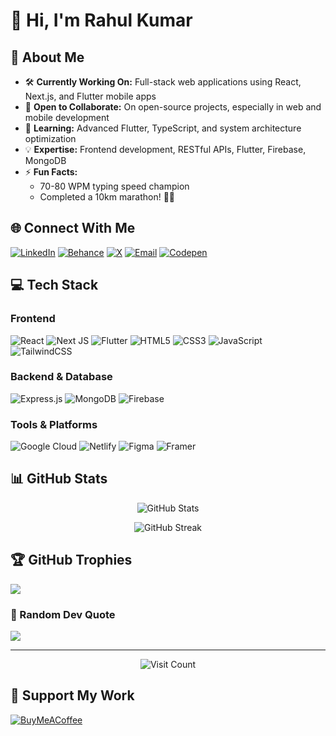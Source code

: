 # 👋 Hi, I'm Rahul Kumar

## 💫 About Me
- 🛠 **Currently Working On:** Full-stack web applications using React, Next.js, and Flutter mobile apps
- 🤝 **Open to Collaborate:** On open-source projects, especially in web and mobile development
- 🌱 **Learning:** Advanced Flutter, TypeScript, and system architecture optimization
- 💡 **Expertise:** Frontend development, RESTful APIs, Flutter, Firebase, MongoDB
- ⚡ **Fun Facts:** 
  - 70-80 WPM typing speed champion 
  - Completed a 10km marathon! 🏃‍♂️

## 🌐 Connect With Me
[![LinkedIn](https://img.shields.io/badge/LinkedIn-%230077B5.svg?logo=linkedin&logoColor=white)](https://linkedin.com/in/Rahul-Kumar) 
[![Behance](https://img.shields.io/badge/Behance-1769ff?logo=behance&logoColor=white)](https://behance.net/RahulKumar)
[![X](https://img.shields.io/badge/X-black.svg?logo=X&logoColor=white)](https://x.com/@Mintruik)
[![Email](https://img.shields.io/badge/Email-D14836?logo=gmail&logoColor=white)](mailto:anicartmy@gmail.com)
[![Codepen](https://img.shields.io/badge/Codepen-000000?logo=codepen&logoColor=white)](https://codepen.io/@xunpbooy-the-looper)

## 💻 Tech Stack

### Frontend
![React](https://img.shields.io/badge/react-%2320232a.svg?style=for-the-badge&logo=react&logoColor=%2361DAFB)
![Next JS](https://img.shields.io/badge/Next-black?style=for-the-badge&logo=next.js&logoColor=white)
![Flutter](https://img.shields.io/badge/Flutter-%2302569B.svg?style=for-the-badge&logo=Flutter&logoColor=white)
![HTML5](https://img.shields.io/badge/html5-%23E34F26.svg?style=for-the-badge&logo=html5&logoColor=white)
![CSS3](https://img.shields.io/badge/css3-%231572B6.svg?style=for-the-badge&logo=css3&logoColor=white)
![JavaScript](https://img.shields.io/badge/javascript-%23323330.svg?style=for-the-badge&logo=javascript&logoColor=%23F7DF1E)
![TailwindCSS](https://img.shields.io/badge/tailwindcss-%2338B2AC.svg?style=for-the-badge&logo=tailwind-css&logoColor=white)

### Backend & Database
![Express.js](https://img.shields.io/badge/express.js-%23404d59.svg?style=for-the-badge&logo=express&logoColor=%2361DAFB)
![MongoDB](https://img.shields.io/badge/MongoDB-%234ea94b.svg?style=for-the-badge&logo=mongodb&logoColor=white)
![Firebase](https://img.shields.io/badge/firebase-%23039BE5.svg?style=for-the-badge&logo=firebase)

### Tools & Platforms
![Google Cloud](https://img.shields.io/badge/GoogleCloud-%234285F4.svg?style=for-the-badge&logo=google-cloud&logoColor=white)
![Netlify](https://img.shields.io/badge/netlify-%23000000.svg?style=for-the-badge&logo=netlify&logoColor=#00C7B7)
![Figma](https://img.shields.io/badge/figma-%23F24E1E.svg?style=for-the-badge&logo=figma&logoColor=white)
![Framer](https://img.shields.io/badge/Framer-black?style=for-the-badge&logo=framer&logoColor=blue)

## 📊 GitHub Stats
<p align="center">
  <img src="https://github-readme-stats.vercel.app/api?username=Demo7Vlizer&theme=dark&hide_border=false&include_all_commits=false&count_private=false" alt="GitHub Stats" />
</p>

<p align="center">
  <img src="https://github-readme-streak-stats.herokuapp.com/?user=Demo7Vlizer&theme=dark&hide_border=false" alt="GitHub Streak" />
</p>

## 🏆 GitHub Trophies
![](https://github-profile-trophy.vercel.app/?username=Demo7Vlizer&theme=radical&no-frame=false&no-bg=true&margin-w=4)

### 💭 Random Dev Quote
![](https://quotes-github-readme.vercel.app/api?type=horizontal&theme=radical)

---
<p align="center">
  <img src="https://visitcount.itsvg.in/api?id=Demo7Vlizer&icon=0&color=0" alt="Visit Count" />
</p>

## 💝 Support My Work
[![BuyMeACoffee](https://img.shields.io/badge/Buy%20Me%20a%20Coffee-ffdd00?style=for-the-badge&logo=buy-me-a-coffee&logoColor=black)](https://buymeacoffee.com/mintruikq)

<!-- Proudly created with GPRM ( https://gprm.itsvg.in ) -->